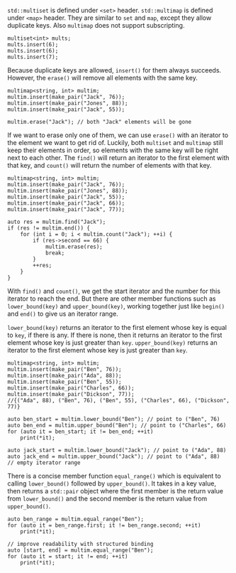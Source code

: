 
`std::multiset` is defined under `<set>` header. `std::multimap` is defined under `<map>` header. They are similar to `set` and `map`, except they allow duplicate keys. Also `multimap` does not support subscripting.
```
multiset<int> mults;
mults.insert(6);
mults.insert(6);
mults.insert(7);
```
Because duplicate keys are allowed, `insert()` for them always succeeds. However, the `erase()` will remove all elements with the same key.
```
multimap<string, int> multim;
multim.insert(make_pair("Jack", 76));
multim.insert(make_pair("Jones", 88));
multim.insert(make_pair("Jack", 55));

multim.erase("Jack"); // both "Jack" elements will be gone
```
If we want to erase only one of them, we can use `erase()` with an iterator to the element we want to get rid of. Luckily, both `multiset` and `multimap` still keep their elements in order, so elements with the same key will be right next to each other. The `find()` will return an iterator to the first element with that key, and `count()` will return the number of elements with that key.
```
multimap<string, int> multim;
multim.insert(make_pair("Jack", 76));
multim.insert(make_pair("Jones", 88));
multim.insert(make_pair("Jack", 55));
multim.insert(make_pair("Jack", 66));
multim.insert(make_pair("Jack", 77));

auto res = multim.find("Jack");
if (res != multim.end()) {
	for (int i = 0; i < multim.count("Jack"); ++i) {
		if (res->second == 66) {
			multim.erase(res);
			break;
		}
		++res;
	}
}
```
With `find()` and `count()`, we get the start iterator and the number for this iterator to reach the end. But there are other member functions such as `lower_bound(key)` and `upper_bound(key)`, working together just like `begin()` and `end()` to give us an iterator range.

`lower_bound(key)` returns an iterator to the first element whose key is equal to `key`, if there is any. If there is none, then it returns an iterator to the first element whose key is just greater than `key`.
`upper_bound(key)` returns an iterator to the first element whose key is just greater than `key`.
```
multimap<string, int> multim;
multim.insert(make_pair("Ben", 76));
multim.insert(make_pair("Ada", 88));
multim.insert(make_pair("Ben", 55));
multim.insert(make_pair("Charles", 66));
multim.insert(make_pair("Dickson", 77));
//{("Ada", 88), ("Ben", 76), ("Ben", 55), ("Charles", 66), ("Dickson", 77)}

auto ben_start = multim.lower_bound("Ben"); // point to ("Ben", 76)
auto ben_end = multim.upper_bound("Ben"); // point to ("Charles", 66)
for (auto it = ben_start; it != ben_end; ++it)
	print(*it);

auto jack_start = multim.lower_bound("Jack"); // point to ("Ada", 88)
auto jack_end = multim.upper_bound("Jack"); // point to ("Ada", 88)
// empty iterator range
```

There is a concise member function `equal_range()` which is equivalent to calling `lower_bound()` followed by `upper_bound()`. It takes in a key value, then returns a `std::pair` object where the first member is the return value from `lower_bound()` and the second member is the return value from `upper_bound()`.
```
auto ben_range = multim.equal_range("Ben");
for (auto it = ben_range.first; it != ben_range.second; ++it)
	print(*it);

// improve readability with structured binding
auto [start, end] = multim.equal_range("Ben");
for (auto it = start; it != end; ++it)
	print(*it);
```